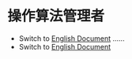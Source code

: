 # 操作算法管理者

- Switch
  to [English Document](https://github.com/BeardedManZhao/algorithmStar/blob/main/KnowledgeDocument/OperationAlgorithmManager.md)
  ......
- Switch
  to [English Document](https://github.com/BeardedManZhao/algorithmStar/blob/main/KnowledgeDocument/OperationAlgorithmManager.md)

